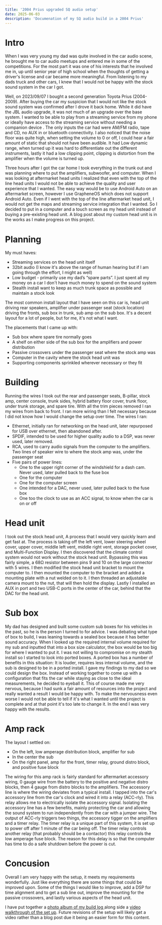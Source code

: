 ```yaml
---
title: '2004 Prius upgraded SQ audio setup'
date: 2025-06-03
description: 'Documenation of my SQ audio build in a 2004 Prius'
---
```


# Intro
When I was very young my dad was quite involved in the car audio scene, he brought me to car audio meetups and entered me in some of the competitions. For the most part it was one of his interests that he involved me in, up until senior year of high school when the thoughts of getting a driver's license and car became more meaningful. From listening to my dads truck and other cars, I knew that I would not be happy with the stock sound system in the car I got.

Well, on 2023/09/07 I bought a second generation Toyota Prius (2004-2009). After buying the car my suspicion that I would not like the stock sound system was confirmed after I drove it back home. While it did have the JBL audio upgrade, it was not much of an upgrade over the base system. I wanted to be able to play from a streaming service from my phone or ideally have access to the streaming service without needing a companion device . The only inputs the car had were AM/FM radio, tape and CD, no AUX in or bluetooth connectivity. I also noticed that the noise floor  was quite high, when setting the volume to 0 or off, I could hear a fair amount of static that should not have been audible. It had Low dynamic range, when turned up it was hard to differentiate out the different instruments, lastly it had a low clipping point, clipping is distortion from the amplifier when the volume is turned up.

Three hours after I got the car home I took everything in the trunk out and was planning where to put the amplifiers, subwoofer, and computer. When I was looking at aftermarket head units I realized that even with the top of the line head units I would not be able to achieve the quality and user experience that I wanted. The easy way would be to use Android Auto on an aftermarket screen, however I use GrapheneOS which does not support Android Auto. Even if I went with the top of the line aftermarket head unit, I would not get the maps and streaming service integration that I wanted. So I decided to put in a computer and a touch screen as my head unit instead of buying a pre-existing head unit. A blog post about my custom head unit is in the works as I make progress on this project.


# Planning
My must haves:
- Streaming services on the head unit itself 
- 32bit audio (I know it's above the range of human hearing but if I am going through the effort, I might as well)
- Low budget - primarily use my dad’s “spare parts”. I just spent all my money on a car I don't have much money to spend on the sound system
- Stealth install want to keep as much trunk space as possible and maintain a stock look

The most common install layout that I have seen on this car is, head unit driving rear speakers, amplifier under passenger seat (stock location) driving the fronts, sub box in trunk, sub amp on the sub box. It's a decent layout for a lot of people, but for me, it's not what I want.

The placements that I came up with:
- Sub box where spare tire normally goes
- A shelf on either side of the sub box for the amplifiers and power distribution
- Passive crossovers under the passenger seat where the stock amp was
- Computer in the cavity where the stock head unit was
- Supporting components sprinkled wherever necessary or they fit



# Building 
Running the wires
I took out the rear and passenger seats, B-pillar, stock amp, center console, trunk sides, hybrid battery floor cover, trunk floor, under trunk storage, and spare tire. With all the trim pieces removed I ran my wires from back to front. I ran more wiring than I felt necessary because I did not know how I would change the setup over time.
The wires I ran:
- Ethernet, initially ran for networking on the head unit, later repurposed for USB over ethernet, then abandoned after.
- SPDIF, intended to be used for higher quality audio to a DSP, was never used, later removed.
- RCA, used to carry audio signals from the computer to the amplifiers. 
Two lines of speaker wire to where the stock amp was, under the passenger seat
- Five pairs of power lines: 
  - One to the upper right corner of the windshield for a dash cam. Never used, later pulled back to the fuse box
  - One for the computer
  - One for the computer screen
  - One intended for a DAC, never used, later pulled back to the fuse box
  - One too the clock to use as an ACC signal, to know when the car is on or off

# Head unit
I took out the stock head unit, A process that I would very quickly learn and get fast at. The process is taking off the left vent, lower steering wheel cover, upper cover, middle left vent, middle right vent, storage pocket cover, and Multi-Function Display. I then discovered that the climate control system would not work without the stock head unit. Bypassing this was fairly simple, a 68Ω resistor between pins 9 and 10 on the large connector with 5 wires. I then modified the stock head unit bracket to mount the computer to. I then mounted the computer to the bracket and added a mounting plate with a nut welded on to it. I then threaded an adjustable camera mount to the nut, that will then hold the display. Lastly I installed an AUX in port and two USB-C ports in the center of the car, behind that the DAC for the head unit.

# Sub box
My dad has designed and built some custom sub boxes for his vehicles in the past, so he is the person I turned to for advice. I was debating what type of box to build, I was leaning towards a sealed box because it has better sound accuracy. When I looked up the required internal volume required for my sub and inputted that into a box size calculator, the box would be too big for where I wanted to put it. I was not willing to compromise on my stealth install so I started to look into ported boxes. A ported box has a number of benefits in this situation: It is louder, requires less internal volume, and the sub is designed to be in a ported install. I gave my findings to my dad so we could design the box. Instead of working together to come up with a configuration that fits the car while staying as close to the ideal measurements, he decided to eyeball it. This of course made me very nervous, because I had sunk a fair amount of resources into the project and really wanted a result I would be happy with. To make the nervousness even worse I would not be able to tell if it's what I wanted until the project is complete and at that point it's too late to change it. In the end I was very happy with the results.



# Amp rack
The layout I settled on: 
- On the left, low amperage distribution block, amplifier for sub 
- In the center the sub
- On the right panel, amp for the front, timer relay, ground distro block, and positive fuse block

The wiring for this amp rack is fairly standard for aftermarket accessory wiring, 0 gauge wire from the battery to the positive and negative distro blocks, then 4 gauge from distro blocks to the amplifiers. The accessory line is where the wiring deviates from a typical install. I tapped into the car's accessory line from the car's clock and wired it into a relay (ACC-rly). This relay allows me to electrically isolate the accessory signal. Isolating the accessory line has a few benefits, mainly protecting the car and allowing the sound system to run independently from the car with a jumper wire. The output of ACC-rly triggers two things, the accessory tigger on the amplifiers and a timer relay. The timer relay is a unique part of this system, it is set up to power off after 1 minute of the car being off. The timer relay controls another relay (that probably should be a contactor) this relay controls the low amperage fuse block. The reason for this delay is so that the computer has time to do a safe shutdown before the power is cut. 


# Concusion
Overall I am very happy with the setup, it meets my requirements wonderfully. Just like everything there are some things that could be improved upon. Some of the things I would like to improve, add a DSP for time alignment and to get a sub line out, improve the mounting for the passive crossovers, and lastly various aspects of the head unit. 

I have put together a [photo album of my build log ](https://photos.numselli.xyz/share/CHDtHnVhA8n4riWA1SO8e-oKaGeHZ6sxuSOSCcY0EILz8uJAnEb10-lgUy_jZ8Qr8rw) along side a [video walkthrough of the set up](https://www.youtube.com/watch?v=stM5aUjB7Fs). Future revisions of the setup will likely get a video rather than a blog post due it being an easier form for this content.
